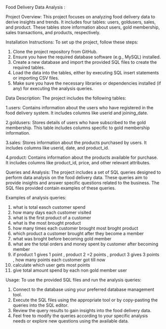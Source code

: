 Food Delivery Data Analysis :

Project Overview:
This project focuses on analyzing food delivery data to derive insights and trends. It includes four tables: users, goldusers, sales, and product. These tables store information about users, gold membership, sales transactions, and products, respectively.

Installation Instructions:
To set up the project, follow these steps:

1. Clone the project repository from GitHub.
2. Ensure you have the required database software (e.g., MySQL) installed.
3. Create a new database and import the provided SQL files to create the required tables.
4. Load the data into the tables, either by executing SQL insert statements or importing CSV files.
5. Make sure you have the necessary libraries or dependencies installed (if any) for executing the analysis queries.

Data Description:
The project includes the following tables:

1.users: Contains information about the users who have registered in the food delivery system. It includes columns like userid and joining_date.

2.goldusers: Stores details of users who have subscribed to the gold membership. This table includes columns specific to gold membership information.

3.sales: Stores information about the products purchased by users. It includes columns like userid, date, and product_id.

4.product: Contains information about the products available for purchase. It includes columns like product_id, price, and other relevant attributes.

Queries and Analysis:
The project includes a set of SQL queries designed to perform data analysis on the food delivery data. These queries aim to provide insights and answer specific questions related to the business. The SQL files provided contain examples of these queries.

Examples of analysis queries:

1. what is total easch customer spend
2. how many days each customer visited
3. what is the first product of a customer
4. what is the most brought product
5. how many times each customer brought most broght product
6. which product a customer brought after they become a member
7. what was broght before becoming gold member
8. what are the total orders and money spent by customer after becoming member
9. if product 1 gives 1 point , product 2 =2 points , product 3 gives 3 points , how many points each customer got till now 
10. calculate which user gets most points
11. give total amount spend by each non gold member user


Usage:
To use the provided SQL files and run the analysis queries:

1. Connect to the database using your preferred database management tool.
2. Execute the SQL files using the appropriate tool or by copy-pasting the queries into the SQL editor.
3. Review the query results to gain insights into the food delivery data.
4. Feel free to modify the queries according to your specific analysis needs or explore new questions using the available data.
